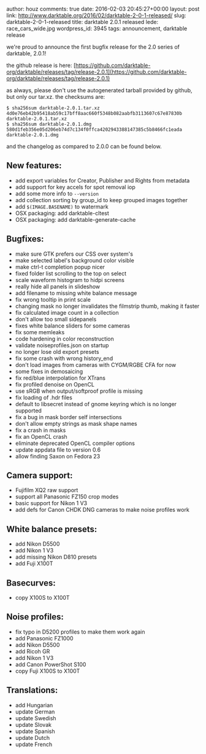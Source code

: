 author: houz
comments: true
date: 2016-02-03 20:45:27+00:00
layout: post
link: http://www.darktable.org/2016/02/darktable-2-0-1-released/
slug: darktable-2-0-1-released
title: darktable 2.0.1 released
lede: race_cars_wide.jpg
wordpress_id: 3945
tags: announcement, darktable release

we're proud to announce the first bugfix release for the 2.0 series of darktable, 2.0.1!

the github release is here: [https://github.com/darktable-org/darktable/releases/tag/release-2.0.1](https://github.com/darktable-org/darktable/releases/tag/release-2.0.1)

as always, please don't use the autogenerated tarball provided by github, but only our tar.xz. the checksums are:

    $ sha256sum darktable-2.0.1.tar.xz
    4d0e76eb42b95418ab59c17bff8aac660f5348b082aabfb3113607c67e87830b  darktable-2.0.1.tar.xz
    $ sha256sum darktable-2.0.1.dmg
    580d1feb356e05d206eb74d7c134f0ffca4202943388147385c5b8466fc1eada  darktable-2.0.1.dmg

and the changelog as compared to 2.0.0 can be found below.

## New features:

* add export variables for Creator, Publisher and Rights from metadata
* add support for key accels for spot removal iop
* add some more info to `--version`
* add collection sorting by group_id to keep grouped images together
* add `$(IMAGE.BASENAME)` to watermark
* OSX packaging: add darktable-cltest
* OSX packaging: add darktable-generate-cache

## Bugfixes:

* make sure GTK prefers our CSS over system's
* make selected label's background color visible
* make ctrl-t completion popup nicer
* fixed folder list scrolling to the top on select
* scale waveform histogram to hidpi screens
* really hide all panels in slideshow
* add filename to missing white balance message
* fix wrong tooltip in print scale
* changing mask no longer invalidates the filmstrip thumb, making it faster
* fix calculated image count in a collection
* don't allow too small sidepanels
* fixes white balance sliders for some cameras
* fix some memleaks
* code hardening in color reconstruction
* validate noiseprofiles.json on startup
* no longer lose old export presets
* fix some crash with wrong history_end
* don't load images from cameras with CYGM/RGBE CFA for now
* some fixes in demosaicing
* fix red/blue interpolation for XTrans
* fix profiled denoise on OpenCL
* use sRGB when output/softproof profile is missing
* fix loading of .hdr files
* default to libsecret instead of gnome keyring which is no longer supported
* fix a bug in mask border self intersections
* don't allow empty strings as mask shape names
* fix a crash in masks
* fix an OpenCL crash
* eliminate deprecated OpenCL compiler options
* update appdata file to version 0.6
* allow finding Saxon on Fedora 23

## Camera support:

* Fujifilm XQ2 raw support
* support all Panasonic FZ150 crop modes
* basic support for Nikon 1 V3
* add defs for Canon CHDK DNG cameras to make noise profiles work

## White balance presets:

* add Nikon D5500
* add Nikon 1 V3
* add missing Nikon D810 presets
* add Fuji X100T

## Basecurves:

* copy X100S to X100T

## Noise profiles:

* fix typo in D5200 profiles to make them work again
* add Panasonic FZ1000
* add Nikon D5500
* add Ricoh GR
* add Nikon 1 V3
* add Canon PowerShot S100
* copy Fuji X100S to X100T

## Translations:

* add Hungarian
* update German
* update Swedish
* update Slovak
* update Spanish
* update Dutch
* update French
